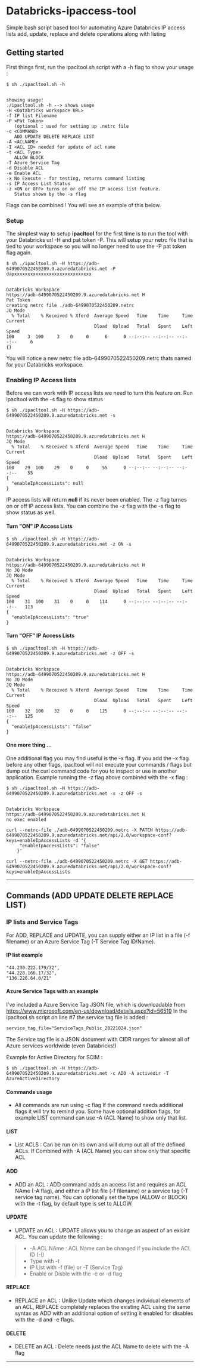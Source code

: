 # Databricks-ipaccess-tool
Simple bash script based tool for automating Azure Databricks IP access lists add, update, replace and delete operations along with listing

## Getting started
First things first, run the ipacltool.sh script with a -h flag to show your usage : 
```
$ sh ./ipacltool.sh -h


showing usage!
./ipacltool.sh -h --> shows usage
-H <Databricks workspace URL>
-f IP list Filename
-P <Pat Token>
   (optional : used for setting up .netrc file
-c <COMMAND>
   ADD UPDATE DELETE REPLACE LIST
-A <ACLNAME>
-I <ACL ID> needed for update of acl name
-t <ACL Type>
   ALLOW BLOCK
-T Azure Service Tag
-d Disable ACL
-e Enable ACL
-x No Execute - for testing, returns command listing
-s IP Access List Status
-z <ON or OFF> turns on or off the IP access list feature.
   Status shown by the -s flag

```

Flags can be combined !  You will see an example of this below. 

### Setup 
The simplest way to setup __ipacltool__ for the first time is to run the tool with your Databricks url -H and pat token -P. This will setup your netrc file that is tied to your workspace so you will no longer need to use the -P pat token flag again. 

```
$ sh ./ipacltool.sh -H https://adb-6499070522450209.9.azuredatabricks.net -P dapxxxxxxxxxxxxxxxxxxxxxxxxxxxxx


Databricks Workspace
https://adb-6499070522450209.9.azuredatabricks.net H
Pat Token
creating netrc file ./adb-6499070522450209.netrc
JQ Mode
  % Total    % Received % Xferd  Average Speed   Time    Time     Time  Current
                                 Dload  Upload   Total   Spent    Left  Speed
100     3  100     3    0     0      6      0 --:--:-- --:--:-- --:--:--     6
{}
```
You will notice a new netrc file adb-6499070522450209.netrc thats named for your Databricks workspace. 

### Enabling IP Access lists 
Before we can work with IP access lists we need to turn this feature on. Run ipacltool with the -s flag to show status

```
$ sh ./ipacltool.sh -H https://adb-6499070522450209.9.azuredatabricks.net -s
 

Databricks Workspace
https://adb-6499070522450209.9.azuredatabricks.net H
JQ Mode
  % Total    % Received % Xferd  Average Speed   Time    Time     Time  Current
                                 Dload  Upload   Total   Spent    Left  Speed
100    29  100    29    0     0     55      0 --:--:-- --:--:-- --:--:--    55
{
  "enableIpAccessLists": null
}
```
IP access lists will return __null__ if its never been enabled. The -z flag turnes on or off IP access lists. You can combine the -z flag with the -s flag to show status as well. 

#### Turn "ON" IP Access Lists
```
$ sh ./ipacltool.sh -H https://adb-6499070522450209.9.azuredatabricks.net -z ON -s


Databricks Workspace
https://adb-6499070522450209.9.azuredatabricks.net H
No JQ Mode
JQ Mode
  % Total    % Received % Xferd  Average Speed   Time    Time     Time  Current
                                 Dload  Upload   Total   Spent    Left  Speed
100    31  100    31    0     0    114      0 --:--:-- --:--:-- --:--:--   113
{
  "enableIpAccessLists": "true"
}
```
#### Turn "OFF" IP Access Lists
```
$ sh ./ipacltool.sh -H https://adb-6499070522450209.9.azuredatabricks.net -z OFF -s


Databricks Workspace
https://adb-6499070522450209.9.azuredatabricks.net H
No JQ Mode
JQ Mode
  % Total    % Received % Xferd  Average Speed   Time    Time     Time  Current
                                 Dload  Upload   Total   Spent    Left  Speed
100    32  100    32    0     0    125      0 --:--:-- --:--:-- --:--:--   125
{
  "enableIpAccessLists": "false"
}
```
#### One more thing ... 
One additional flag you may find useful is the -x flag. If you add the -x flag before any other flags, ipacltool will not execute your commands / flags but dump out the curl command code for you to inspect or use in another application. Example running the -z flag above combined with the -x flag : 
```
$ sh ./ipacltool.sh -H https://adb-6499070522450209.9.azuredatabricks.net -x -z OFF -s


Databricks Workspace
https://adb-6499070522450209.9.azuredatabricks.net H
no exec enabled

curl --netrc-file ./adb-6499070522450209.netrc -X PATCH https://adb-6499070522450209.9.azuredatabricks.net/api/2.0/workspace-conf?keys=enableIpAccessLists -d '{
     "enableIpAccessLists": "false"
    }'

curl --netrc-file ./adb-6499070522450209.netrc -X GET https://adb-6499070522450209.9.azuredatabricks.net/api/2.0/workspace-conf?keys=enableIpAccessLists

```
---
## Commands (ADD UPDATE DELETE REPLACE LIST)
### IP lists and Service Tags 
For ADD, REPLACE and UPDATE, you can supply either an IP list in a file (-f filename) or an Azure Service Tag (-T Service Tag ID/Name). 
#### IP list example
```"70.93.162.189/32",
"44.230.222.179/32",
"44.228.166.17/32",
"136.226.64.0/21"
```
#### Azure Service Tags with an example 
I've included a Azure Service Tag JSON file, which is downloadable from https://www.microsoft.com/en-us/download/details.aspx?id=56519 In the ipacltool.sh script on line #7 the service tag file is added : 
```
service_tag_file="ServiceTags_Public_20221024.json"

```
The Service tag file is a JSON document with CIDR ranges for almost all of Azure services worldwide (even Databricks!)

Example for Active Directory for SCIM :
```
$ sh ./ipacltool.sh -H https://adb-6499070522450209.9.azuredatabricks.net -c ADD -A activedir -T AzureActiveDirectory
```
#### Commands usage
* All commands are run using -c flag If the command needs additional flags it will try to remind you. Some have optional addition flags, for example LIST command can use -A (ACL Name) to show only that list. 

#### LIST
* List ACLS : Can be run on its own and will dump out all of the defined ACLs. If Combined with -A (ACL Name) you can show only that specific ACL

#### ADD
* ADD an ACL : ADD command adds an access list and requires an ACL NAme (-A flag), and either a IP list file (-f filename) or a service tag (-T service tag name). You can optionally set the type (ALLOW or BLOCK) with the -t flag, by default type is set to ALLOW. 

#### UPDATE
* UPDATE an ACL : UPDATE allows you to change an aspect of an exisint ACL. You can update the following : 
>* -A ACL NAme : ACL Name can be changed if you include the ACL ID (-I) 
>* Type with -t 
>* IP List with -f (file) or -T (Service Tag)
>* Enable or Disble with the -e or -d flag

#### REPLACE
* REPLACE an ACL : Unlike Update which changes individual elements of an ACL, REPLACE completely replaces the existing ACL using the same syntax as ADD with an additional option of setting it enabled for disables with the -d and -e flags. 

#### DELETE
* DELETE an ACL : Delete needs just the ACL Name to delete with the -A flag

---


